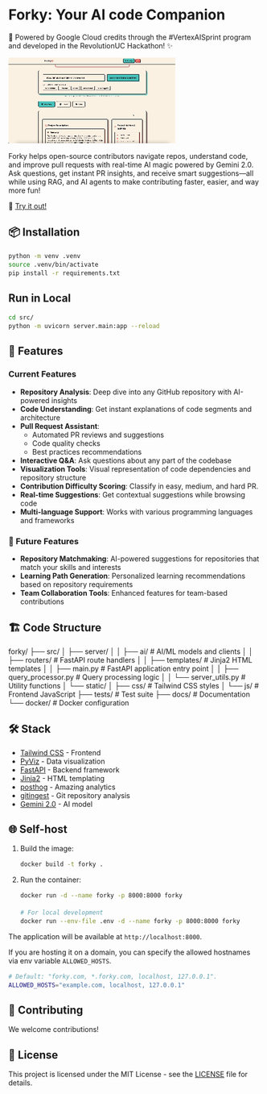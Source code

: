 # Forky: Your AI code Companion

🌟 Powered by Google Cloud credits through the #VertexAISprint program and developed in the RevolutionUC Hackathon! ✨

[![Forky main page](./docs/frontpage.gif)](https://forky-364607428894.us-central1.run.app/)

Forky helps open-source contributors navigate repos, understand code, and improve pull requests with real-time AI magic powered by Gemini 2.0. Ask questions, get instant PR insights, and receive smart suggestions—all while using RAG, and AI agents to make contributing faster, easier, and way more fun!

🚀 [Try it out!](https://forky-364607428894.us-central1.run.app/)

## 📦 Installation

```bash
python -m venv .venv
source .venv/bin/activate
pip install -r requirements.txt
```

## Run in Local

```bash
cd src/
python -m uvicorn server.main:app --reload
```

## 🚀 Features

### Current Features

- **Repository Analysis**: Deep dive into any GitHub repository with AI-powered insights
- **Code Understanding**: Get instant explanations of code segments and architecture
- **Pull Request Assistant**:
  - Automated PR reviews and suggestions
  - Code quality checks
  - Best practices recommendations
- **Interactive Q&A**: Ask questions about any part of the codebase
- **Visualization Tools**: Visual representation of code dependencies and repository structure
- **Contribution Difficulty Scoring**: Classify in easy, medium, and hard PR.
- **Real-time Suggestions**: Get contextual suggestions while browsing code
- **Multi-language Support**: Works with various programming languages and frameworks

### 🔮 Future Features

- **Repository Matchmaking**: AI-powered suggestions for repositories that match your skills and interests
- **Learning Path Generation**: Personalized learning recommendations based on repository requirements
- **Team Collaboration Tools**: Enhanced features for team-based contributions

## 🏗️ Code Structure

forky/
├── src/
│   ├── server/
│   │   ├── ai/              # AI/ML models and clients
│   │   ├── routers/         # FastAPI route handlers
│   │   ├── templates/       # Jinja2 HTML templates
│   │   ├── main.py         # FastAPI application entry point
│   │   ├── query_processor.py # Query processing logic
│   │   └── server_utils.py  # Utility functions
│   └── static/
│       ├── css/            # Tailwind CSS styles
│       └── js/             # Frontend JavaScript
├── tests/                  # Test suite
├── docs/                   # Documentation
└── docker/                 # Docker configuration

## 🛠️ Stack

- [Tailwind CSS](https://tailwindcss.com) - Frontend
- [PyViz](https://pyviz.org) - Data visualization
- [FastAPI](https://github.com/fastapi/fastapi) - Backend framework
- [Jinja2](https://jinja.palletsprojects.com) - HTML templating
- [posthog](https://github.com/PostHog/posthog) - Amazing analytics
- [gitingest](https://github.com/cyclotruc/gitingest) - Git repository analysis
- [Gemini 2.0](https://cloud.google.com/vertex-ai/docs/generative-ai/model-reference/gemini) - AI model

## 🌐 Self-host

1. Build the image:

   ```bash
   docker build -t forky .
   ```

2. Run the container:

   ```bash
   docker run -d --name forky -p 8000:8000 forky

   # For local development
   docker run --env-file .env -d --name forky -p 8000:8000 forky
   ```

The application will be available at `http://localhost:8000`.

If you are hosting it on a domain, you can specify the allowed hostnames via env variable `ALLOWED_HOSTS`.

   ```bash
   # Default: "forky.com, *.forky.com, localhost, 127.0.0.1".
   ALLOWED_HOSTS="example.com, localhost, 127.0.0.1"
   ```

## 🤝 Contributing

We welcome contributions!

## 📄 License

This project is licensed under the MIT License - see the [LICENSE](LICENSE) file for details.
